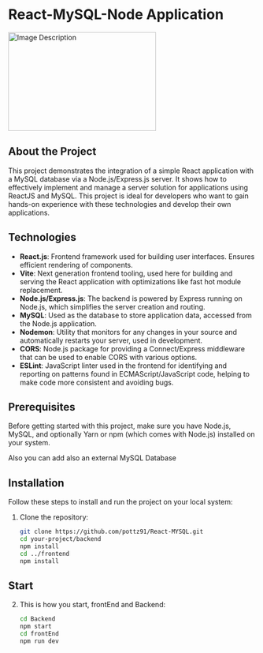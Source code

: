 # React-MySQL-Node Application

<img src="https://i.ibb.co/f9Ms46H/https-imagecdn-copymatic-ai-img-1r8-Dhv6ij4kl-Wmbm-Aw-Ubf-O26.png" alt="Image Description" width="300" height="200">


## About the Project

This project demonstrates the integration of a simple React application with a MySQL database via a Node.js/Express.js server. It shows how to effectively implement and manage a server solution for applications using ReactJS and MySQL. This project is ideal for developers who want to gain hands-on experience with these technologies and develop their own applications.

## Technologies

- **React.js**: Frontend framework used for building user interfaces. Ensures efficient rendering of components.
- **Vite**: Next generation frontend tooling, used here for building and serving the React application with optimizations like fast hot module replacement.
- **Node.js/Express.js**: The backend is powered by Express running on Node.js, which simplifies the server creation and routing.
- **MySQL**: Used as the database to store application data, accessed from the Node.js application.
- **Nodemon**: Utility that monitors for any changes in your source and automatically restarts your server, used in development.
- **CORS**: Node.js package for providing a Connect/Express middleware that can be used to enable CORS with various options.
- **ESLint**: JavaScript linter used in the frontend for identifying and reporting on patterns found in ECMAScript/JavaScript code, helping to make code more consistent and avoiding bugs.

## Prerequisites

Before getting started with this project, make sure you have Node.js, MySQL, and optionally Yarn or npm (which comes with Node.js) installed on your system.

Also you can add also an external MySQL Database

## Installation

Follow these steps to install and run the project on your local system:

1. Clone the repository:
   ```bash
   git clone https://github.com/pottz91/React-MYSQL.git
   cd your-project/backend
   npm install
   cd ../frontend
   npm install

## Start

2. This is how you start, frontEnd and Backend:
   ```bash
   cd Backend
   npm start
   cd frontEnd
   npm run dev

